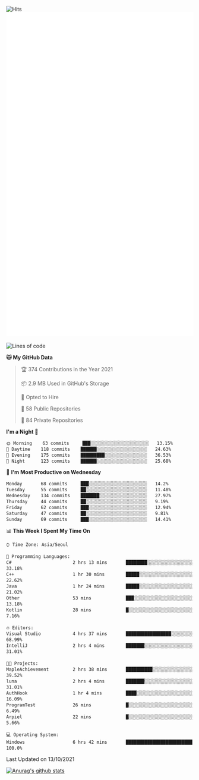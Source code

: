![Hits](https://hits.seeyoufarm.com/api/count/incr/badge.svg?url=https%3A%2F%2Fgithub.com%2Fkokose1234&count_bg=%2379C83D&title_bg=%23555555&icon=apple.svg&icon_color=%23E7E7E7&title=hits&edge_flat=false)
<br/>
![Metrics](https://github.com/kokose1234/kokose1234/blob/main/github-metrics.svg)

<!--START_SECTION:waka-->
![Lines of code](https://img.shields.io/badge/From%20Hello%20World%20I%27ve%20Written-11.8%20million%20lines%20of%20code-blue)

**🐱 My GitHub Data** 

> 🏆 374 Contributions in the Year 2021
 > 
> 📦 2.9 MB Used in GitHub's Storage 
 > 
> 💼 Opted to Hire
 > 
> 📜 58 Public Repositories 
 > 
> 🔑 84 Private Repositories  
 > 
**I'm a Night 🦉** 

```text
🌞 Morning    63 commits     ███░░░░░░░░░░░░░░░░░░░░░░   13.15% 
🌆 Daytime    118 commits    ██████░░░░░░░░░░░░░░░░░░░   24.63% 
🌃 Evening    175 commits    █████████░░░░░░░░░░░░░░░░   36.53% 
🌙 Night      123 commits    ██████░░░░░░░░░░░░░░░░░░░   25.68%

```
📅 **I'm Most Productive on Wednesday** 

```text
Monday       68 commits     ███░░░░░░░░░░░░░░░░░░░░░░   14.2% 
Tuesday      55 commits     ██░░░░░░░░░░░░░░░░░░░░░░░   11.48% 
Wednesday    134 commits    ███████░░░░░░░░░░░░░░░░░░   27.97% 
Thursday     44 commits     ██░░░░░░░░░░░░░░░░░░░░░░░   9.19% 
Friday       62 commits     ███░░░░░░░░░░░░░░░░░░░░░░   12.94% 
Saturday     47 commits     ██░░░░░░░░░░░░░░░░░░░░░░░   9.81% 
Sunday       69 commits     ███░░░░░░░░░░░░░░░░░░░░░░   14.41%

```


📊 **This Week I Spent My Time On** 

```text
⌚︎ Time Zone: Asia/Seoul

💬 Programming Languages: 
C#                       2 hrs 13 mins       ████████░░░░░░░░░░░░░░░░░   33.18% 
C++                      1 hr 30 mins        █████░░░░░░░░░░░░░░░░░░░░   22.62% 
Java                     1 hr 24 mins        █████░░░░░░░░░░░░░░░░░░░░   21.02% 
Other                    53 mins             ███░░░░░░░░░░░░░░░░░░░░░░   13.18% 
Kotlin                   28 mins             █░░░░░░░░░░░░░░░░░░░░░░░░   7.16%

🔥 Editors: 
Visual Studio            4 hrs 37 mins       █████████████████░░░░░░░░   68.99% 
IntelliJ                 2 hrs 4 mins        ███████░░░░░░░░░░░░░░░░░░   31.01%

🐱‍💻 Projects: 
MapleAchievement         2 hrs 38 mins       ██████████░░░░░░░░░░░░░░░   39.52% 
luna                     2 hrs 4 mins        ███████░░░░░░░░░░░░░░░░░░   31.01% 
AuthHook                 1 hr 4 mins         ████░░░░░░░░░░░░░░░░░░░░░   16.09% 
ProgramTest              26 mins             █░░░░░░░░░░░░░░░░░░░░░░░░   6.49% 
Arpiel                   22 mins             █░░░░░░░░░░░░░░░░░░░░░░░░   5.66%

💻 Operating System: 
Windows                  6 hrs 42 mins       █████████████████████████   100.0%

```


 Last Updated on 13/10/2021
<!--END_SECTION:waka-->

[![Anurag's github stats](https://github-readme-stats.vercel.app/api?username=kokose1234&theme=dracula)](https://github.com/anuraghazra/github-readme-stats)



	
